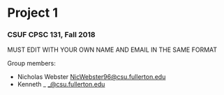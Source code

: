 # Project 1
### CSUF CPSC 131, Fall 2018

MUST EDIT WITH YOUR OWN NAME AND EMAIL IN THE SAME FORMAT

Group members:

- Nicholas Webster NicWebster96@csu.fullerton.edu
- Kenneth _ _@csu.fullerton.edu
